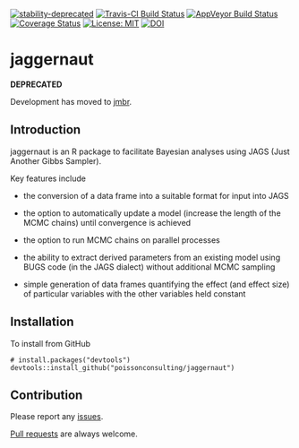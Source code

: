 
<!-- README.md is generated from README.Rmd. Please edit that file -->
[![stability-deprecated](https://img.shields.io/badge/stability-deprecated-red.svg)](https://github.com/joethorley/stability-badges#deprecated) [![Travis-CI Build Status](https://travis-ci.org/poissonconsulting/poiscon.svg?branch=master)](https://travis-ci.org/poissonconsulting/poiscon) [![AppVeyor Build Status](https://ci.appveyor.com/api/projects/status/github/poissonconsulting/poiscon?branch=master&svg=true)](https://ci.appveyor.com/project/poissonconsulting/poiscon) [![Coverage Status](https://img.shields.io/codecov/c/github/poissonconsulting/poiscon/master.svg)](https://codecov.io/github/poissonconsulting/poiscon?branch=master) [![License: MIT](https://img.shields.io/badge/License-MIT-blue.svg)](https://opensource.org/licenses/MIT) [![DOI](https://zenodo.org/badge/7877200.svg)](https://zenodo.org/badge/latestdoi/7877200)

jaggernaut
==========

**DEPRECATED**

Development has moved to [jmbr](https://github.com/poissonconsulting/jmbr).

Introduction
------------

jaggernaut is an R package to facilitate Bayesian analyses using JAGS (Just Another Gibbs Sampler).

Key features include

-   the conversion of a data frame into a suitable format for input into JAGS

-   the option to automatically update a model (increase the length of the MCMC chains) until convergence is achieved

-   the option to run MCMC chains on parallel processes

-   the ability to extract derived parameters from an existing model using BUGS code (in the JAGS dialect) without additional MCMC sampling

-   simple generation of data frames quantifying the effect (and effect size) of particular variables with the other variables held constant

Installation
------------

To install from GitHub

    # install.packages("devtools")
    devtools::install_github("poissonconsulting/jaggernaut")

Contribution
------------

Please report any [issues](https://github.com/poissonconsulting/jaggernaut/issues).

[Pull requests](https://github.com/poissonconsulting/jaggernaut/pulls) are always welcome.
